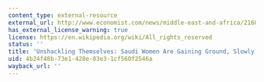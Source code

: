 ```yaml
---
content_type: external-resource
external_url: http://www.economist.com/news/middle-east-and-africa/21602249-saudi-women-are-gaining-ground-slowly-unshackling-themselves
has_external_license_warning: true
license: https://en.wikipedia.org/wiki/All_rights_reserved
status: ''
title: 'Unshackling Themselves: Saudi Women Are Gaining Ground, Slowly'
uid: 4b24f48b-73e1-428e-83e3-1cf560f2546a
wayback_url: ''
---
```


